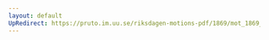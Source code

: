 ```yaml
---
layout: default
UpRedirect: https://pruto.im.uu.se/riksdagen-motions-pdf/1869/mot_1869__ak__84.pdf
---
```

